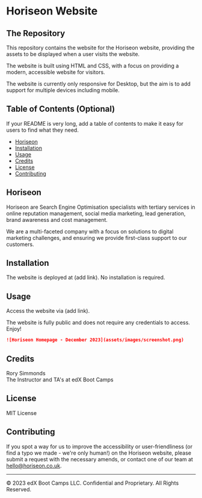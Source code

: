 # Horiseon Website

## The Repository

This repository contains the website for the Horiseon website, providing the assets to be displayed when a user visits the website.

The website is built using HTML and CSS, with a focus on providing a modern, accessible website for visitors.

The website is currently only responsive for Desktop, but the aim is to add support for multiple devices including mobile.

## Table of Contents (Optional)

If your README is very long, add a table of contents to make it easy for users to find what they need.

* [Horiseon](#horiseon)
* [Installation](#installation)
* [Usage](#usage)
* [Credits](#credits)
* [License](#license)
* [Contributing](#contributing)

## Horiseon 

Horiseon are Search Engine Optimisation specialists with tertiary services in online reputation management, social media marketing, lead generation, brand awareness and cost management.

We are a multi-faceted company with a focus on solutions to digital marketing challenges, and ensuring we provide first-class support to our customers.


## Installation
The website is deployed at (add link). No installation is required.


## Usage 

Access the website via (add link).

The website is fully public and does not require any credentials to access. Enjoy!

```md
![Horiseon Homepage - December 2023](assets/images/screenshot.png)
```


## Credits
Rory Simmonds</br>
The Instructor and TA's at edX Boot Camps


## License
MIT License

## Contributing

If you spot a way for us to improve the accessibility or user-friendliness (or find a typo we made - we're only human!) on the Horiseon website, please submit a request with the necessary amends, or contact one of our team at hello@horiseon.co.uk.

---

© 2023 edX Boot Camps LLC. Confidential and Proprietary. All Rights Reserved.
